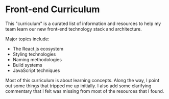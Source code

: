 Front-end Curriculum
=======

This "curriculum" is a curated list of information and resources to help my team learn our new front-end technology stack and architecture.

Major topics include:
* The React.js ecosystem
* Styling technologies
* Naming methodologies
* Build systems
* JavaScript techniques


Most of this curriculum is about learning concepts. Along the way, I point out some things that tripped me up initially.  I also add some clarifying commentary that I felt was missing from most of the resources that I found.




